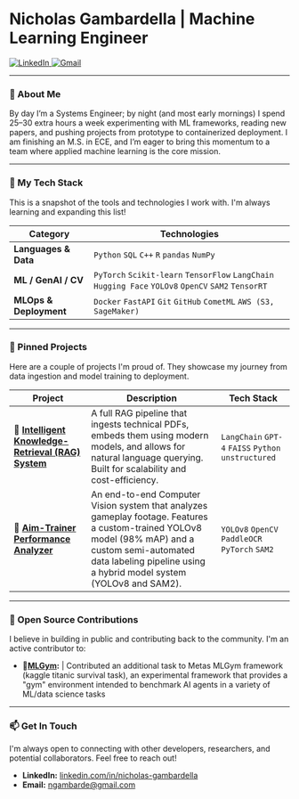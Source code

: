# Nicholas Gambardella | Machine Learning Engineer

<p align="left">
  <a href="https://www.linkedin.com/in/nicholas-gambardella/" target="_blank">
    <img src="https://img.shields.io/badge/LinkedIn-0077B5?style=for-the-badge&logo=linkedin&logoColor=white" alt="LinkedIn">
  </a>
  <a href="mailto:ngambarde@gmail.com">
    <img src="https://img.shields.io/badge/Gmail-D14836?style=for-the-badge&logo=gmail&logoColor=white" alt="Gmail">
  </a>
</p>

---

### 👋 About Me

By day I’m a Systems Engineer; by night (and most early mornings) I spend 25–30 extra hours a week experimenting with ML frameworks, reading new papers, and pushing projects from prototype to containerized deployment. I am finishing an M.S. in ECE, and I’m eager to bring this momentum to a team where applied machine learning is the core mission.

---

### 🚀 My Tech Stack

This is a snapshot of the tools and technologies I work with. I'm always learning and expanding this list!

| **Category**           | **Technologies**                                                                                                                              |
| ---------------------- | --------------------------------------------------------------------------------------------------------------------------------------------- |
| **Languages & Data**   | `Python` `SQL` `C++` `R` `pandas` `NumPy`                                                                                                     |
| **ML / GenAI / CV**    | `PyTorch` `Scikit-learn` `TensorFlow` `LangChain` `Hugging Face` `YOLOv8` `OpenCV` `SAM2` `TensorRT`                                          |
| **MLOps & Deployment** | `Docker` `FastAPI` `Git` `GitHub` `CometML` `AWS (S3, SageMaker)`                                                                             |

---

### 📌 Pinned Projects

Here are a couple of projects I'm proud of. They showcase my journey from data ingestion and model training to deployment.

| Project                                                                | Description                                                                                                                                                                   | Tech Stack                                                             |
| ---------------------------------------------------------------------- | ----------------------------------------------------------------------------------------------------------------------------------------------------------------------------- | ---------------------------------------------------------------------- |
| 🧠 **[Intelligent Knowledge-Retrieval (RAG) System](https://github.com/Ngambarde/user-manuals-rag)** | A full RAG pipeline that ingests technical PDFs, embeds them using modern models, and allows for natural language querying. Built for scalability and cost-efficiency. | `LangChain` `GPT-4` `FAISS` `Python` `unstructured`                      |
| 🎯 **[Aim-Trainer Performance Analyzer](https://github.com/Ngambarde/aim_trainer_analysis)**       | An end-to-end Computer Vision system that analyzes gameplay footage. Features a custom-trained YOLOv8 model (98% mAP) and a custom semi-automated data labeling pipeline using a hybrid model system (YOLOv8 and SAM2). | `YOLOv8` `OpenCV` `PaddleOCR` `PyTorch` `SAM2`                        |

<!--
**ACTION REQUIRED:**
1. Update the links to point directly to your repositories.
2. For the "Quality Systems Automation" project, I recommend creating a *new, public repository* for it. You can't show the proprietary code, but you CAN:
    - Write a detailed README.md explaining the problem, your method, and the results.
    - Include a Jupyter Notebook with a *mock dataset* that demonstrates the same *type* of analysis (e.g., loading data, cleaning it, running regression). This proves your skills without revealing company data. THIS IS A VERY POWERFUL TECHNIQUE.
-->

---

### 🌱 Open Source Contributions

I believe in building in public and contributing back to the community. I'm an active contributor to:

*   💪**[MLGym](https://github.com/facebookresearch/MLGym):** | Contributed an additional task to Metas MLGym framework (kaggle titanic survival task), an experimental framework that provides a "gym" environment intended to benchmark AI agents in a variety of ML/data science tasks  

---

### 📫 Get In Touch

I'm always open to connecting with other developers, researchers, and potential collaborators. Feel free to reach out!

*   **LinkedIn:** [linkedin.com/in/nicholas-gambardella](https://www.linkedin.com/in/nicholas-gambardella/)
*   **Email:** [ngambarde@gmail.com](mailto:ngambarde@gmail.com)
